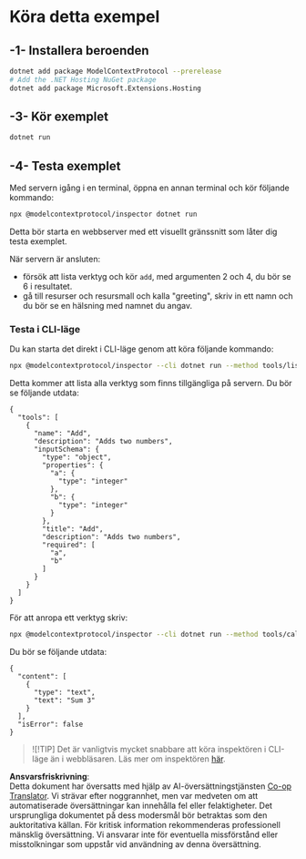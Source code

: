 <!--
CO_OP_TRANSLATOR_METADATA:
{
  "original_hash": "d1954cd45a2563dfea43bfe48cccb0c8",
  "translation_date": "2025-05-17T09:09:54+00:00",
  "source_file": "03-GettingStarted/01-first-server/solution/dotnet/README.md",
  "language_code": "sv"
}
-->
# Köra detta exempel

## -1- Installera beroenden

```bash
dotnet add package ModelContextProtocol --prerelease
# Add the .NET Hosting NuGet package
dotnet add package Microsoft.Extensions.Hosting
```

## -3- Kör exemplet

```bash
dotnet run
```

## -4- Testa exemplet

Med servern igång i en terminal, öppna en annan terminal och kör följande kommando:

```bash
npx @modelcontextprotocol/inspector dotnet run
```

Detta bör starta en webbserver med ett visuellt gränssnitt som låter dig testa exemplet.

När servern är ansluten:

- försök att lista verktyg och kör `add`, med argumenten 2 och 4, du bör se 6 i resultatet.
- gå till resurser och resursmall och kalla "greeting", skriv in ett namn och du bör se en hälsning med namnet du angav.

### Testa i CLI-läge

Du kan starta det direkt i CLI-läge genom att köra följande kommando:

```bash
npx @modelcontextprotocol/inspector --cli dotnet run --method tools/list
```

Detta kommer att lista alla verktyg som finns tillgängliga på servern. Du bör se följande utdata:

```text
{
  "tools": [
    {
      "name": "Add",
      "description": "Adds two numbers",
      "inputSchema": {
        "type": "object",
        "properties": {
          "a": {
            "type": "integer"
          },
          "b": {
            "type": "integer"
          }
        },
        "title": "Add",
        "description": "Adds two numbers",
        "required": [
          "a",
          "b"
        ]
      }
    }
  ]
}
```

För att anropa ett verktyg skriv:

```bash
npx @modelcontextprotocol/inspector --cli dotnet run --method tools/call --tool-name Add --tool-arg a=1 --tool-arg b=2
```

Du bör se följande utdata:

```text
{
  "content": [
    {
      "type": "text",
      "text": "Sum 3"
    }
  ],
  "isError": false
}
```

> ![!TIP]
> Det är vanligtvis mycket snabbare att köra inspektören i CLI-läge än i webbläsaren.
> Läs mer om inspektören [här](https://github.com/modelcontextprotocol/inspector).

**Ansvarsfriskrivning**:  
Detta dokument har översatts med hjälp av AI-översättningstjänsten [Co-op Translator](https://github.com/Azure/co-op-translator). Vi strävar efter noggrannhet, men var medveten om att automatiserade översättningar kan innehålla fel eller felaktigheter. Det ursprungliga dokumentet på dess modersmål bör betraktas som den auktoritativa källan. För kritisk information rekommenderas professionell mänsklig översättning. Vi ansvarar inte för eventuella missförstånd eller misstolkningar som uppstår vid användning av denna översättning.